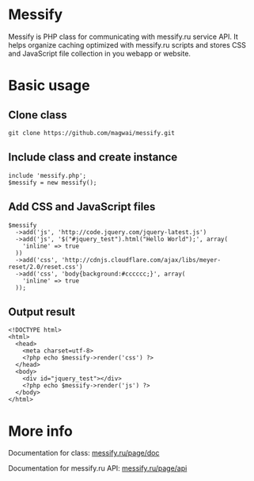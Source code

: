 Messify
=========

Messify is PHP class for communicating with messify.ru service API. It helps organize caching optimized with messify.ru scripts and stores CSS and JavaScript file collection in you webapp or website.

Basic usage
=========

Clone class
--
```
git clone https://github.com/magwai/messify.git
```

Include class and create instance
--

```
include 'messify.php';
$messify = new messify();
```

Add CSS and JavaScript files
--

```
$messify
  ->add('js', 'http://code.jquery.com/jquery-latest.js')
  ->add('js', '$("#jquery_test").html("Hello World");', array(
    'inline' => true
  ))
  ->add('css', 'http://cdnjs.cloudflare.com/ajax/libs/meyer-reset/2.0/reset.css')
  ->add('css', 'body{background:#cccccc;}', array(
    'inline' => true
  ));
```

Output result
--
```
<!DOCTYPE html>
<html>
  <head>
    <meta charset=utf-8>
    <?php echo $messify->render('css') ?>
  </head>
  <body>
    <div id="jquery_test"></div>
    <?php echo $messify->render('js') ?>
  </body>
</html>
```
More info
=========
Documentation for class: [messify.ru/page/doc]

Documentation for messify.ru API: [messify.ru/page/api]

[messify.ru/page/doc]:https://messify.ru/page/doc
[messify.ru/page/api]:https://messify.ru/page/api